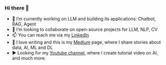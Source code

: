 ### Hi there 👋

<!--
**tanquangduong/tanquangduong** is a ✨ _special_ ✨ repository because its `README.md` (this file) appears on your GitHub profile
-->

- 🔭 I’m currently working on LLM and building its applications: Chatbot, RAG, Agent 
- 👯 I’m looking to collaborate on open-source projects for LLM, NLP, CV 
- 📫 You can reach me via my [LinkedIn](https://www.linkedin.com/in/tanquangduong/)
- 📝 I love writing and this is my [Medium](https://medium.com/@tanquangduong) page, where I share stories about data, AI, ML and DL
- ▶️ Looking for my [Youtube channel](https://www.youtube.com/@quangduong-ai), where I create tutorial video on AI, and much more.
